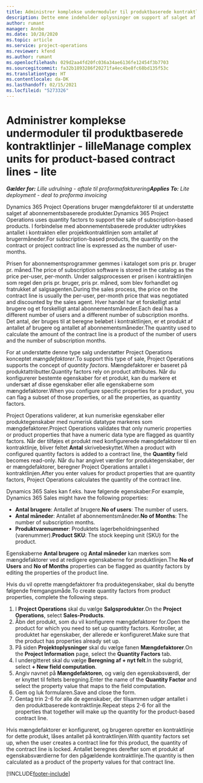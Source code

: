 ```yaml
---
title: Administrer komplekse undermoduler til produktbaserede kontraktlinjer - lille
description: Dette emne indeholder oplysninger om support af salget af abonnementsbaserede produkter.
author: rumant
manager: Annbe
ms.date: 10/28/2020
ms.topic: article
ms.service: project-operations
ms.reviewer: kfend
ms.author: rumant
ms.openlocfilehash: 029d2aa4fd20fc036a34ae6136fe12454f3b7703
ms.sourcegitcommit: fa32b1893286f20271fa4ec4be8fc68bd135f53c
ms.translationtype: HT
ms.contentlocale: da-DK
ms.lasthandoff: 02/15/2021
ms.locfileid: "5273326"
---
```

# <a name="manage-complex-units-for-product-based-contract-lines---lite"></a><span data-ttu-id="5d95d-103">Administrer komplekse undermoduler til produktbaserede kontraktlinjer - lille</span><span class="sxs-lookup"><span data-stu-id="5d95d-103">Manage complex units for product-based contract lines - lite</span></span>

<span data-ttu-id="5d95d-104">_**Gælder for:** Lille udrulning - aftale til proformafakturering_</span><span class="sxs-lookup"><span data-stu-id="5d95d-104">_**Applies To:** Lite deployment - deal to proforma invoicing_</span></span>

<span data-ttu-id="5d95d-105">Dynamics 365 Project Operations bruger mængdefaktorer til at understøtte salget af abonnementsbaserede produkter.</span><span class="sxs-lookup"><span data-stu-id="5d95d-105">Dynamics 365 Project Operations uses quantity factors to support the sale of subscription-based products.</span></span> <span data-ttu-id="5d95d-106">I forbindelse med abonnementsbaserede produkter udtrykkes antallet i kontrakten eller projektkontraktlinjen som antallet af brugermåneder.</span><span class="sxs-lookup"><span data-stu-id="5d95d-106">For subscription-based products, the quantity on the contract or project contract line is expressed as the number of user-months.</span></span>

<span data-ttu-id="5d95d-107">Prisen for abonnementsprogrammer gemmes i kataloget som pris pr. bruger pr. måned.</span><span class="sxs-lookup"><span data-stu-id="5d95d-107">The price of subscription software is stored in the catalog as the price per-user, per-month.</span></span> <span data-ttu-id="5d95d-108">Under salgsprocessen er prisen i kontraktlinjen som regel den pris pr. bruger, pris pr. måned, som blev forhandlet og fratrukket af salgsagenten.</span><span class="sxs-lookup"><span data-stu-id="5d95d-108">During the sales process, the price on the contract line is usually the per-user, per-month price that was negotiated and discounted by the sales agent.</span></span> <span data-ttu-id="5d95d-109">Hver handel har et forskelligt antal brugere og et forskelligt antal abonnementsmåneder.</span><span class="sxs-lookup"><span data-stu-id="5d95d-109">Each deal has a different number of users and a different number of subscription months.</span></span> <span data-ttu-id="5d95d-110">Det antal, der bruges til at beregne beløbet i kontraktlinjen, er et produkt af antallet af brugere og antallet af abonnementsmåneder.</span><span class="sxs-lookup"><span data-stu-id="5d95d-110">The quantity used to calculate the amount of the contract line is a product of the number of users and the number of subscription months.</span></span>

<span data-ttu-id="5d95d-111">For at understøtte denne type salg understøtter Project Operations konceptet *mængdefaktorer*.</span><span class="sxs-lookup"><span data-stu-id="5d95d-111">To support this type of sale, Project Operations supports the concept of *quantity factors*.</span></span> <span data-ttu-id="5d95d-112">Mængdefaktorer er baseret på produktattributter.</span><span class="sxs-lookup"><span data-stu-id="5d95d-112">Quantity factors rely on product attributes.</span></span> <span data-ttu-id="5d95d-113">Når du konfigurerer bestemte egenskaber for et produkt, kan du markere et undersæt af disse egenskaber eller alle egenskaberne som mængdefaktorer.</span><span class="sxs-lookup"><span data-stu-id="5d95d-113">When you configure specific properties for a product, you can flag a subset of those properties, or all the properties, as quantity factors.</span></span>

<span data-ttu-id="5d95d-114">Project Operations validerer, at kun numeriske egenskaber eller produktegenskaber med numerisk datatype markeres som mængdefaktorer.</span><span class="sxs-lookup"><span data-stu-id="5d95d-114">Project Operations validates that only numeric properties or product properties that have a numeric data type are flagged as quantity factors.</span></span> <span data-ttu-id="5d95d-115">Når der tilføjes et produkt med konfigurerede mængdefaktorer til en kontraktlinje, bliver feltet **Antal** skrivebeskyttet.</span><span class="sxs-lookup"><span data-stu-id="5d95d-115">When a product with configured quantity factors is added to a contract line, the **Quantity** field  becomes read-only.</span></span> <span data-ttu-id="5d95d-116">Når du har angivet værdier for produktegenskaber, der er mængdefaktorer, beregner Project Operations antallet i kontraktlinjen.</span><span class="sxs-lookup"><span data-stu-id="5d95d-116">After you enter values for product properties that are quantity factors, Project Operations calculates the quantity of the contract line.</span></span>

<span data-ttu-id="5d95d-117">Dynamics 365 Sales kan f.eks. have følgende egenskaber:</span><span class="sxs-lookup"><span data-stu-id="5d95d-117">For example, Dynamics 365 Sales might have the following properties:</span></span>

- <span data-ttu-id="5d95d-118">**Antal brugere**: Antallet af brugere.</span><span class="sxs-lookup"><span data-stu-id="5d95d-118">**No of users**: The number of users.</span></span>
- <span data-ttu-id="5d95d-119">**Antal måneder**: Antallet af abonnementsmåneder.</span><span class="sxs-lookup"><span data-stu-id="5d95d-119">**No of Months**: The number of subscription months.</span></span>
- <span data-ttu-id="5d95d-120">**Produktvarenummer**: Produktets lagerbeholdningsenhed (varenummer).</span><span class="sxs-lookup"><span data-stu-id="5d95d-120">**Product SKU**: The stock keeping unit (SKU) for the product.</span></span>

<span data-ttu-id="5d95d-121">Egenskaberne **Antal brugere** og **Antal måneder** kan mærkes som mængdefaktorer ved at redigere egenskaberne for produktlinjen.</span><span class="sxs-lookup"><span data-stu-id="5d95d-121">The **No of Users** and **No of Months** properties can be flagged as quantity factors by editing the properties of the product line.</span></span>

<span data-ttu-id="5d95d-122">Hvis du vil oprette mængdefaktorer fra produktegenskaber, skal du benytte følgende fremgangsmåde.</span><span class="sxs-lookup"><span data-stu-id="5d95d-122">To create quantity factors from product properties, complete the following steps.</span></span>

1. <span data-ttu-id="5d95d-123">I **Project Operations** skal du vælge **Salgsprodukter**.</span><span class="sxs-lookup"><span data-stu-id="5d95d-123">On the **Project Operations**, select **Sales-Products**.</span></span>
2. <span data-ttu-id="5d95d-124">Åbn det produkt, som du vil konfigurere mængdefaktorer for.</span><span class="sxs-lookup"><span data-stu-id="5d95d-124">Open the product for which you need to set up quantity factors.</span></span> <span data-ttu-id="5d95d-125">Kontroller, at produktet har egenskaber, der allerede er konfigureret.</span><span class="sxs-lookup"><span data-stu-id="5d95d-125">Make sure that the product has properties already set up.</span></span>
3. <span data-ttu-id="5d95d-126">På siden **Projektoplysninger** skal du vælge fanen **Mængdefaktorer**.</span><span class="sxs-lookup"><span data-stu-id="5d95d-126">On the **Project Information** page, select the **Quantity Factors** tab.</span></span>
4. <span data-ttu-id="5d95d-127">I undergitteret skal du vælge **Beregning af + nyt felt**.</span><span class="sxs-lookup"><span data-stu-id="5d95d-127">In the subgrid, select **+ New field computation**.</span></span>
5. <span data-ttu-id="5d95d-128">Angiv navnet på **Mængdefaktoren**, og vælg den egenskabsværdi, der er knyttet til feltets beregning.</span><span class="sxs-lookup"><span data-stu-id="5d95d-128">Enter the name of the **Quantity Factor** and select the property value that maps to the field computation.</span></span>
6. <span data-ttu-id="5d95d-129">Gem og luk formularen.</span><span class="sxs-lookup"><span data-stu-id="5d95d-129">Save and close the form.</span></span>
7. <span data-ttu-id="5d95d-130">Gentag trin 2-6 for alle de egenskaber, der tilsammen udgør antallet i den produktbaserede kontraktlinje.</span><span class="sxs-lookup"><span data-stu-id="5d95d-130">Repeat steps 2-6 for all the properties that together will make up the quantity for the product-based contract line.</span></span>

<span data-ttu-id="5d95d-131">Hvis mængdefaktorer er konfigureret, og brugeren opretter en kontraktlinje for dette produkt, låses antallet på kontraktlinjen.</span><span class="sxs-lookup"><span data-stu-id="5d95d-131">With quantity factors set up, when the user creates a contract line for this product, the quantity of the contract line is locked.</span></span> <span data-ttu-id="5d95d-132">Antallet beregnes derefter som et produkt af egenskabsværdierne for den pågældende kontraktlinje.</span><span class="sxs-lookup"><span data-stu-id="5d95d-132">The quantity is then calculated as a product of the property values for that contract line.</span></span>


[!INCLUDE[footer-include](../../includes/footer-banner.md)]